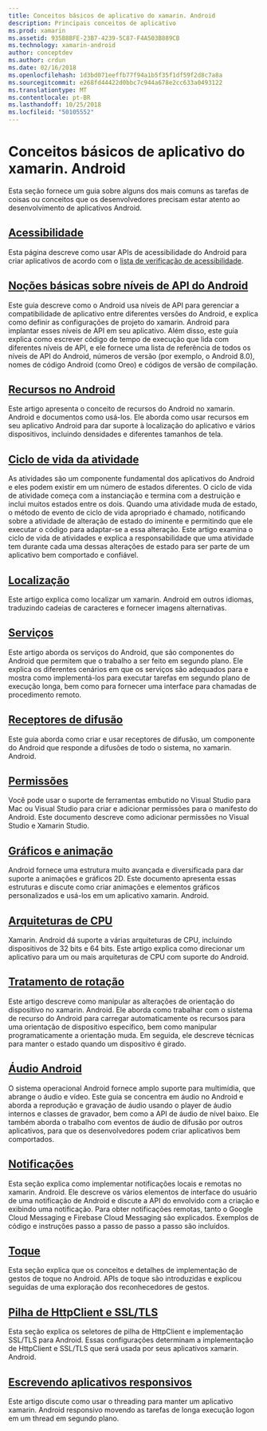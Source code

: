 ```yaml
---
title: Conceitos básicos de aplicativo do xamarin. Android
description: Principais conceitos de aplicativo
ms.prod: xamarin
ms.assetid: 935B8BFE-23B7-4239-5C87-F4A503B889CB
ms.technology: xamarin-android
author: conceptdev
ms.author: crdun
ms.date: 02/16/2018
ms.openlocfilehash: 1d3bd071eeffb77f94a1b5f35f1df59f2d8c7a8a
ms.sourcegitcommit: e268fd44422d0bbc7c944a678e2cc633a0493122
ms.translationtype: MT
ms.contentlocale: pt-BR
ms.lasthandoff: 10/25/2018
ms.locfileid: "50105552"
---
```

# <a name="xamarinandroid-application-fundamentals"></a>Conceitos básicos de aplicativo do xamarin. Android

Esta seção fornece um guia sobre alguns dos mais comuns as tarefas de coisas ou conceitos que os desenvolvedores precisam estar atento ao desenvolvimento de aplicativos Android.

## <a name="accessibilityandroidapp-fundamentalsaccessibilitymd"></a>[Acessibilidade](~/android/app-fundamentals/accessibility.md)

Esta página descreve como usar APIs de acessibilidade do Android para criar aplicativos de acordo com o [lista de verificação de acessibilidade](~/cross-platform/app-fundamentals/accessibility.md).

##  <a name="understanding-android-api-levelsandroidapp-fundamentalsandroid-api-levelsmd"></a>[Noções básicas sobre níveis de API do Android](~/android/app-fundamentals/android-api-levels.md)

Este guia descreve como o Android usa níveis de API para gerenciar a compatibilidade de aplicativo entre diferentes versões do Android, e explica como definir as configurações de projeto do xamarin. Android para implantar esses níveis de API em seu aplicativo. Além disso, este guia explica como escrever código de tempo de execução que lida com diferentes níveis de API, e ele fornece uma lista de referência de todos os níveis de API do Android, números de versão (por exemplo, o Android 8.0), nomes de código Android (como Oreo) e códigos de versão de compilação.



##  <a name="resources-in-androidandroidapp-fundamentalsresources-in-androidindexmd"></a>[Recursos no Android](~/android/app-fundamentals/resources-in-android/index.md)

Este artigo apresenta o conceito de recursos do Android no xamarin. Android e documentos como usá-los. Ele aborda como usar recursos em seu aplicativo Android para dar suporte à localização do aplicativo e vários dispositivos, incluindo densidades e diferentes tamanhos de tela.




##  <a name="activity-lifecycleandroidapp-fundamentalsactivity-lifecycleindexmd"></a>[Ciclo de vida da atividade](~/android/app-fundamentals/activity-lifecycle/index.md)

As atividades são um componente fundamental dos aplicativos do Android e eles podem existir em um número de estados diferentes. O ciclo de vida de atividade começa com a instanciação e termina com a destruição e inclui muitos estados entre os dois. Quando uma atividade muda de estado, o método de evento de ciclo de vida apropriado é chamado, notificando sobre a atividade de alteração de estado do iminente e permitindo que ele executar o código para adaptar-se a essa alteração. Este artigo examina o ciclo de vida de atividades e explica a responsabilidade que uma atividade tem durante cada uma dessas alterações de estado para ser parte de um aplicativo bem comportado e confiável.

##  <a name="localizationandroidapp-fundamentalslocalizationmd"></a>[Localização](~/android/app-fundamentals/localization.md)

Este artigo explica como localizar um xamarin. Android em outros idiomas, traduzindo cadeias de caracteres e fornecer imagens alternativas.

## <a name="servicesandroidapp-fundamentalsservicesindexmd"></a>[Serviços](~/android/app-fundamentals/services/index.md)

Este artigo aborda os serviços do Android, que são componentes do Android que permitem que o trabalho a ser feito em segundo plano. Ele explica os diferentes cenários em que os serviços são adequados para e mostra como implementá-los para executar tarefas em segundo plano de execução longa, bem como para fornecer uma interface para chamadas de procedimento remoto.

## <a name="broadcast-receiversandroidapp-fundamentalsbroadcast-receiversmd"></a>[Receptores de difusão](~/android/app-fundamentals/broadcast-receivers.md)

Este guia aborda como criar e usar receptores de difusão, um componente do Android que responde a difusões de todo o sistema, no xamarin. Android.



##  <a name="permissionsandroidapp-fundamentalspermissionsmd"></a>[Permissões](~/android/app-fundamentals/permissions.md)

Você pode usar o suporte de ferramentas embutido no Visual Studio para Mac ou Visual Studio para criar e adicionar permissões para o manifesto do Android. Este documento descreve como adicionar permissões no Visual Studio e Xamarin Studio.



##  <a name="graphics-and-animationandroidapp-fundamentalsgraphics-and-animationmd"></a>[Gráficos e animação](~/android/app-fundamentals/graphics-and-animation.md)

Android fornece uma estrutura muito avançada e diversificada para dar suporte a animações e gráficos 2D. Este documento apresenta essas estruturas e discute como criar animações e elementos gráficos personalizados e usá-los em um aplicativo xamarin. Android.


##  <a name="cpu-architecturesandroidapp-fundamentalscpu-architecturesmd"></a>[Arquiteturas de CPU](~/android/app-fundamentals/cpu-architectures.md)

Xamarin. Android dá suporte a várias arquiteturas de CPU, incluindo dispositivos de 32 bits e 64 bits. Este artigo explica como direcionar um aplicativo para um ou mais arquiteturas de CPU com suporte do Android.




##  <a name="handling-rotationandroidapp-fundamentalshandling-rotationmd"></a>[Tratamento de rotação](~/android/app-fundamentals/handling-rotation.md)

Este artigo descreve como manipular as alterações de orientação do dispositivo no xamarin. Android. Ele aborda como trabalhar com o sistema de recurso do Android para carregar automaticamente os recursos para uma orientação de dispositivo específico, bem como manipular programaticamente a orientação muda. Em seguida, ele descreve técnicas para manter o estado quando um dispositivo é girado.



##  <a name="android-audioandroidapp-fundamentalsandroid-audiomd"></a>[Áudio Android](~/android/app-fundamentals/android-audio.md)

O sistema operacional Android fornece amplo suporte para multimídia, que abrange o áudio e vídeo. Este guia se concentra em áudio no Android e aborda a reprodução e gravação de áudio usando o player de áudio internos e classes de gravador, bem como a API de áudio de nível baixo. Ele também aborda o trabalho com eventos de áudio de difusão por outros aplicativos, para que os desenvolvedores podem criar aplicativos bem comportados.




##  <a name="notificationsandroidapp-fundamentalsnotificationsindexmd"></a>[Notificações](~/android/app-fundamentals/notifications/index.md)

Esta seção explica como implementar notificações locais e remotas no xamarin. Android. Ele descreve os vários elementos de interface do usuário de uma notificação de Android e discute a API do envolvido com a criação e exibindo uma notificação. Para obter notificações remotas, tanto o Google Cloud Messaging e Firebase Cloud Messaging são explicados. Exemplos de código e instruções passo a passo de passo a passo são incluídos.



##  <a name="touchandroidapp-fundamentalstouchindexmd"></a>[Toque](~/android/app-fundamentals/touch/index.md)

Esta seção explica que os conceitos e detalhes de implementação de gestos de toque no Android. APIs de toque são introduzidas e explicou seguidas de uma exploração dos reconhecedores de gestos.



##  <a name="httpclient-stack-and-ssltlsandroidapp-fundamentalshttp-stackmd"></a>[Pilha de HttpClient e SSL/TLS](~/android/app-fundamentals/http-stack.md)

Esta seção explica os seletores de pilha de HttpClient e implementação SSL/TLS para Android. Essas configurações determinam a implementação de HttpClient e SSL/TLS que será usada por seus aplicativos xamarin. Android.


##  <a name="writing-responsive-applicationswriting-responsive-appsmd"></a>[Escrevendo aplicativos responsivos](writing-responsive-apps.md)

Este artigo discute como usar o threading para manter um aplicativo xamarin. Android responsivo movendo as tarefas de longa execução logon em um thread em segundo plano.